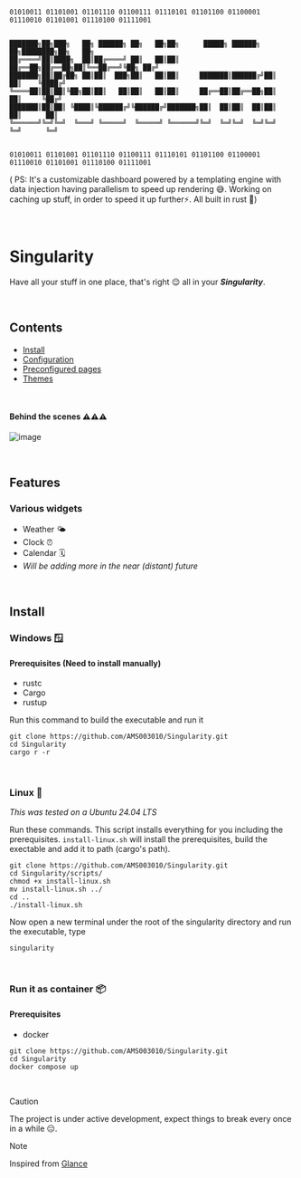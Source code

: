 ```
01010011 01101001 01101110 01100111 01110101 01101100 01100001 01110010 01101001 01110100 01111001


███████╗██╗███╗   ██╗ ██████╗ ██╗   ██╗██╗      █████╗ ██████╗ ██╗████████╗██╗   ██╗
██╔════╝██║████╗  ██║██╔════╝ ██║   ██║██║     ██╔══██╗██╔══██╗██║╚══██╔══╝╚██╗ ██╔╝
███████╗██║██╔██╗ ██║██║  ███╗██║   ██║██║     ███████║██████╔╝██║   ██║    ╚████╔╝ 
╚════██║██║██║╚██╗██║██║   ██║██║   ██║██║     ██╔══██║██╔══██╗██║   ██║     ╚██╔╝  
███████║██║██║ ╚████║╚██████╔╝╚██████╔╝███████╗██║  ██║██║  ██║██║   ██║      ██║   
╚══════╝╚═╝╚═╝  ╚═══╝ ╚═════╝  ╚═════╝ ╚══════╝╚═╝  ╚═╝╚═╝  ╚═╝╚═╝   ╚═╝      ╚═╝


01010011 01101001 01101110 01100111 01110101 01101100 01100001 01110010 01101001 01110100 01111001 
```

( PS: It's a customizable dashboard powered by a templating engine with data injection having parallelism to speed up rendering 😅. 
Working on caching up stuff, in order to speed it up further⚡. All built in rust 🦀)

<br/>

# Singularity
Have all your stuff in one place, that's right 😌 all in your ___Singularity___.

<br/>

## Contents
* <a href="https://github.com/AMS003010/Singularity/blob/main/docs/install.md">Install</a>
* <a href="https://github.com/AMS003010/Singularity/blob/main/docs/configuration.md">Configuration</a>
* <a href="https://github.com/AMS003010/Singularity/blob/main/docs/preconfigured-pages.md">Preconfigured pages</a>
* <a href="https://github.com/AMS003010/Singularity/blob/main/docs/themes.md">Themes</a>

<br/>

#### Behind the scenes ⚠️⚠️⚠️
![image](https://github.com/user-attachments/assets/6f6bd473-2425-4208-b681-9c2515ed3ce8)

<br/>

## Features
### Various widgets
* Weather 🌤️
* Clock ⏰
* Calendar 🗓️
* _Will be adding more in the near (distant) future_

<br/>

## Install

### Windows 🪟

#### Prerequisites (Need to install manually)
- rustc
- Cargo
- rustup

Run this command to build the executable and run it
```
git clone https://github.com/AMS003010/Singularity.git
cd Singularity
cargo r -r
```

<br/>

### Linux 🐧
_This was tested on a Ubuntu 24.04 LTS_

Run these commands. This script installs everything for you including the prerequisites. `install-linux.sh` will install the prerequisites, build the exectable and add it to path (cargo's path).
```
git clone https://github.com/AMS003010/Singularity.git
cd Singularity/scripts/
chmod +x install-linux.sh
mv install-linux.sh ../
cd ..
./install-linux.sh
```

Now open a new terminal under the root of the singularity directory and run the executable, type
```
singularity
```

<br/>

### Run it as container 📦

#### Prerequisites
- docker

```
git clone https://github.com/AMS003010/Singularity.git
cd Singularity
docker compose up
```

<br/>

> [!CAUTION]
> The project is under active development, expect things to break every once in a while 😑.

> [!NOTE]
> Inspired from [Glance](https://github.com/glanceapp/glance)
